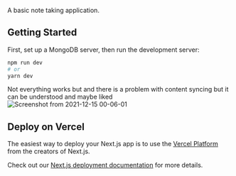A basic note taking application.
## Getting Started

First, set up a MongoDB server, 
then run the development server:

```bash
npm run dev
# or
yarn dev
```
Not everything works but and there is a problem with content syncing but it can be understood and maybe liked 
![Screenshot from 2021-12-15 00-06-01](https://user-images.githubusercontent.com/47663616/146079612-090aae16-f1d1-4ddd-a2db-5b60b12ba0f0.png)

## Deploy on Vercel

The easiest way to deploy your Next.js app is to use the [Vercel Platform](https://vercel.com/import?utm_medium=default-template&filter=next.js&utm_source=create-next-app&utm_campaign=create-next-app-readme) from the creators of Next.js.

Check out our [Next.js deployment documentation](https://nextjs.org/docs/deployment) for more details.
